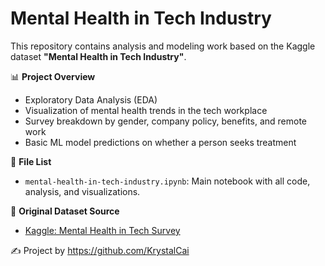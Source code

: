 # Mental Health in Tech Industry

This repository contains analysis and modeling work based on the Kaggle dataset **"Mental Health in Tech Industry"**.

📊 **Project Overview**
- Exploratory Data Analysis (EDA)
- Visualization of mental health trends in the tech workplace
- Survey breakdown by gender, company policy, benefits, and remote work
- Basic ML model predictions on whether a person seeks treatment

📁 **File List**
- `mental-health-in-tech-industry.ipynb`: Main notebook with all code, analysis, and visualizations.

📌 **Original Dataset Source**
- [Kaggle: Mental Health in Tech Survey](https://www.kaggle.com/datasets/osmi/mental-health-in-tech-survey)

✍️ Project by https://github.com/KrystalCai

